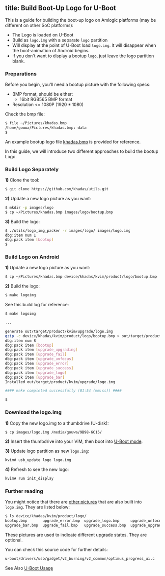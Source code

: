 title: Build Boot-Up Logo for U-Boot
---

This is a guide for building the boot-up logo on Amlogic platforms (may be different on other SoC platforms):

* The Logo is loaded on U-Boot
* Build as `logo.img` with a separate `logo` partition
* Will display at the point of U-Boot load `logo.img`. It will disappear when the boot-animation of Android begins.
* If you don't want to display a bootup `logo`, just leave the logo partition blank.

### Preparations
Before you begin, you'll need a bootup picture with the following specs:

* BMP format, should be either:
  * 16bit RGB565 BMP format
* Resolution <= 1080P (1920 * 1080)

Check the bmp file:
```sh
$ file ~/Pictures/khadas.bmp 
/home/gouwa/Pictures/khadas.bmp: data
$
```
An example bootup logo file [khadas.bmp](http://www.mediafire.com/file/xoobk7gc3t5bo00/khadas.bmp) is provided for reference.

In this guide, we will introduce two different approaches to build the bootup Logo.

### Build Logo Separately
**1)** Clone the tool:
```sh
$ git clone https://github.com/khadas/utils.git
```

**2)** Update a new logo picture as you want:
```sh
$ mkdir -p images/logo
$ cp ~/Pictures/khadas.bmp images/logo/bootup.bmp
```
**3)** Build the logo:
```sh
$ ./utils/logo_img_packer -r images/logo/ images/logo.img 
dbg:item num 1
dbg:pack item [bootup]
$ 
```

### Build Logo on Android
**1)** Update a new logo picture as you want:
```sh
$ cp ~/Pictures/khadas.bmp device/khadas/kvim/product/logo/bootup.bmp
```

**2)** Build the logo:
```sh
$ make logoimg
```

See this build log for reference:
```sh
$ make logoimg

...

generate out/target/product/kvim/upgrade/logo.img
gzip -c device/khadas/kvim/product/logo/bootup.bmp > out/target/product/kvim/upgrade/logo/bootup.bmp
dbg:item num 8
dbg:pack item [bootup]
dbg:pack item [upgrade_upgrading]
dbg:pack item [upgrade_fail]
dbg:pack item [upgrade_unfocus]
dbg:pack item [upgrade_error]
dbg:pack item [upgrade_success]
dbg:pack item [upgrade_logo]
dbg:pack item [upgrade_bar]
Installed out/target/product/kvim/upgrade/logo.img

#### make completed successfully (01:54 (mm:ss)) ####

$
```

### Download the logo.img
**1)** Copy the new logo.img to a thumbdrive (U-disk):
```sh
$ cp images/logo.img /media/gouwa/9B98-6C15/
```

**2)** Insert the thumbdrive into your VIM, then boot into [U-Boot mode](https://docs.khadas.com/vim1/SetupSerialTool.html).

**3)** Update logo partition as new `logo.img`:
```sh
kvim# usb_update logo logo.img
```

**4)** Refresh to see the new logo:
```sh
kvim# run init_display
```

### Further reading
You might notice that there are [other pictures](https://github.com/khadas/android_device_khadas/tree/Vim/kvim/product/logo) that are also built into `logo.img`. They are listed below:

```sh
$ ls device/khadas/kvim/product/logo/
bootup.bmp       upgrade_error.bmp  upgrade_logo.bmp     upgrade_unfocus.bmp
upgrade_bar.bmp  upgrade_fail.bmp   upgrade_success.bmp  upgrade_upgrading.bmp
```
These pictures are used to indicate different upgrade states. They are optional.

You can check this source code for further details:

```sh
u-boot/drivers/usb/gadget/v2_burning/v2_common/optimus_progress_ui.c
```

See Also
[U-Boot Usage](/vim1/UBootUsage.html)
